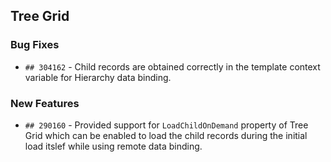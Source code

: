 ##  Tree Grid

###    Bug Fixes

- `## 304162` -  Child records are obtained correctly in the template context variable for Hierarchy data binding.

###    New Features

- `## 290160` - Provided support for `LoadChildOnDemand` property of Tree Grid which can be enabled to load the child records during the initial load itslef while using remote data binding.
